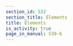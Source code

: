```yaml
---
section_id: 532
section_title: Elements
title: Elements
is_activity: true
page_in_manual: 530-6
---
```

